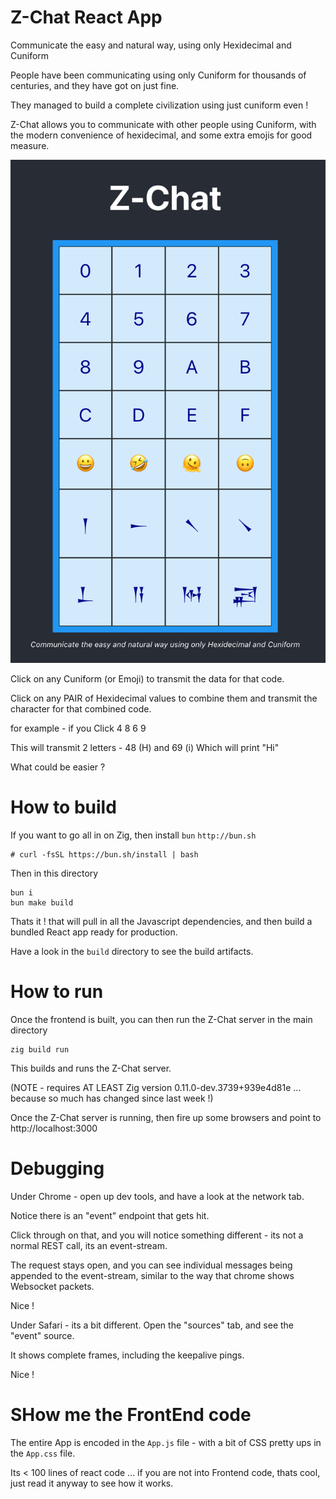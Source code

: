 # Z-Chat React App

Communicate the easy and natural way, using only Hexidecimal and Cuniform

People have been communicating using only Cuniform for thousands of centuries, and they have got on just fine.

They managed to build a complete civilization using just cuniform even !

Z-Chat allows you to communicate with other people using Cuniform, with the modern convenience of 
hexidecimal, and some extra emojis for good measure.

![Z-Chat](../docs/zchat.png)

Click on any Cuniform (or Emoji) to transmit the data for that code.

Click on any PAIR of Hexidecimal values to combine them and transmit the character for that combined code.

for example - if you Click 4 8 6 9

This will transmit 2 letters - 48 (H) and 69 (i)
Which will print "Hi"

What could be easier ?

# How to build

If you want to go all in on Zig, then install `bun`  `http://bun.sh`

```
# curl -fsSL https://bun.sh/install | bash
```

Then in this directory

```
bun i
bun make build
```

Thats it ! that will pull in all the Javascript dependencies, and then build a bundled React app ready for production.

Have a look in the `build` directory to see the build artifacts.

# How to run

Once the frontend is built, you can then run the Z-Chat server in the main directory

```
zig build run
```

This builds and runs the Z-Chat server.

(NOTE - requires AT LEAST Zig version 0.11.0-dev.3739+939e4d81e ... because so much has changed since last week !)

Once the Z-Chat server is running, then fire up some browsers and point to 
http://localhost:3000

# Debugging

Under Chrome - open up dev tools, and have a look at the network tab.

Notice there is an "event" endpoint that gets hit.

Click through on that, and you will notice something different - its not a normal REST call, its an event-stream.

The request stays open, and you can see individual messages being appended to the event-stream, similar to the way that chrome shows Websocket packets.

Nice !

Under Safari - its a bit different. Open the "sources" tab, and see the "event" source.

It shows complete frames, including the keepalive pings.

Nice !

# SHow me the FrontEnd code

The entire App is encoded in the `App.js` file - with a bit of CSS pretty ups in the `App.css` file.

Its < 100 lines of react code ... if you are not into Frontend code, thats cool, just read it anyway to see how it works.



